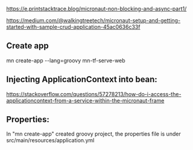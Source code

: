 
https://e.printstacktrace.blog/micronaut-non-blocking-and-async-part1/

https://medium.com/@walkingtreetech/micronaut-setup-and-getting-started-with-sample-crud-application-45ac0636c33f

## Create app
mn create-app --lang=groovy mn-tf-serve-web

## Injecting ApplicationContext into bean:
https://stackoverflow.com/questions/57278213/how-do-i-access-the-applicationcontext-from-a-service-within-the-micronaut-frame

## Properties:
In "mn create-app" created groovy project, the properties file is under src/main/resources/application.yml

